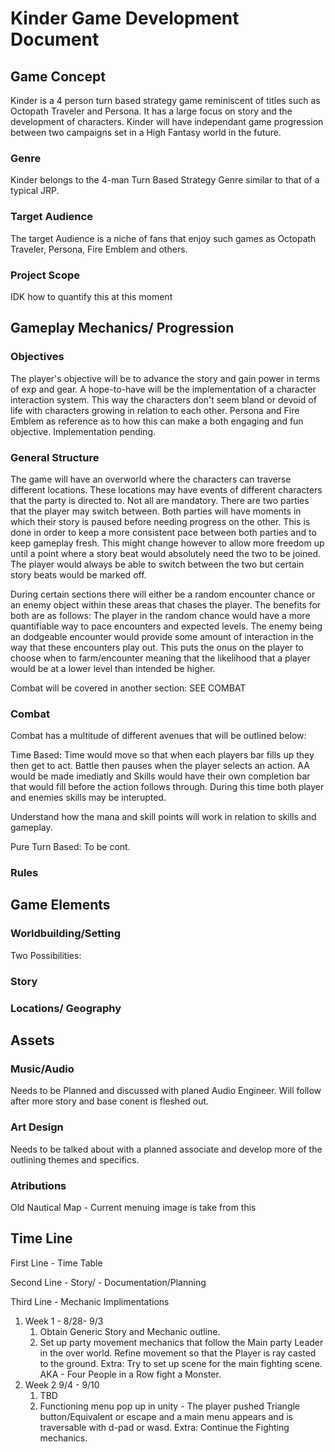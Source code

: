 # Kinder Game Development Document
## Game Concept
Kinder is a 4 person turn based strategy game reminiscent of titles such as Octopath Traveler and Persona. It has a large focus on story and the development of characters. Kinder will have independant game progression between two campaigns set in a High Fantasy world in the future.
### Genre
Kinder belongs to the 4-man Turn Based Strategy Genre similar to that of a typical JRP. 
### Target Audience
The target Audience is a niche of fans that enjoy such games as Octopath Traveler, Persona, Fire Emblem and others.
### Project Scope
IDK how to quantify this at this moment
## Gameplay Mechanics/ Progression
### Objectives
The player's objective will be to advance the story and gain power in terms of exp and gear. A hope-to-have will be the implementation of a character interaction system. This way the characters don't seem bland or devoid of life with characters growing in relation to each other. Persona and Fire Emblem as reference as to how this can make a both engaging and fun objective. Implementation pending.
### General Structure
The game will have an overworld where the characters can traverse different locations. These locations may have events of different characters that the party is directed to. Not all are mandatory. There are two parties that the player may switch between. Both parties will have moments in which their story is paused before needing progress on the other. This is done in order to keep a more consistent pace between both parties and to keep gameplay fresh. This might change however to allow more freedom up until a point where a story beat would absolutely need the two to be joined. The player would always be able to switch between the two but certain story beats would be marked off.

During certain sections there will either be a random encounter chance or an enemy object within these areas that chases the player. The benefits for both are as follows: The player in the random chance would have a more quantifiable way to pace encounters and expected levels. The enemy being an dodgeable encounter would provide some amount of interaction in the way that these encounters play out. This puts the onus on the player to choose when to farm/encounter meaning that the likelihood that a player would be at a lower level than intended be higher. 

Combat will be covered in another section: SEE COMBAT
### Combat
Combat has a multitude of different avenues that will be outlined below:

Time Based: Time would move so that when each players bar fills up they then get to act. Battle then pauses when the player selects an action. AA would be made imediatly and Skills would have their own completion bar that would fill before the action follows through. During this time both player and enemies skills may be interupted. 

Understand how the mana and skill points will work in relation to skills and gameplay. 

Pure Turn Based: To be cont.

### Rules
## Game Elements
### Worldbuilding/Setting
Two Possibilities:
### Story
### Locations/ Geography
## Assets
### Music/Audio
Needs to be Planned and discussed with planed Audio Engineer. Will follow after more story and base conent is fleshed out.
### Art Design
Needs to be talked about with a planned associate and develop more of the outlining themes and specifics. 
### Atributions
Old Nautical Map - Current menuing image is take from this


## Time Line
First Line - Time Table

Second Line - Story/ - Documentation/Planning

Third Line - Mechanic Implimentations

1. Week 1 - 8/28- 9/3
    1. Obtain Generic Story and Mechanic outline.
    2. Set up party movement mechanics that follow the Main party Leader in the over world. Refine movement so that the Player is ray casted to the ground. Extra: Try to set up scene for the main fighting scene. AKA - Four People in a Row fight a Monster.
2. Week 2 9/4 - 9/10
	1. TBD
	2. Functioning menu pop up in unity - The player pushed Triangle button/Equivalent or escape and a main menu appears and is traversable with d-pad or wasd. Extra: Continue the Fighting mechanics. 